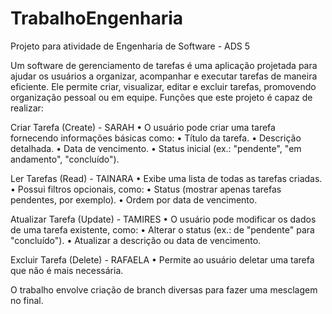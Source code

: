 # TrabalhoEngenharia
Projeto para atividade de Engenharia de Software - ADS 5

Um software de gerenciamento de tarefas é uma aplicação projetada para ajudar os usuários a organizar, acompanhar e executar tarefas de maneira eficiente. Ele permite criar, visualizar, editar e excluir tarefas, promovendo organização pessoal ou em equipe. Funções que este projeto é capaz de realizar:

Criar Tarefa (Create) - SARAH • O usuário pode criar uma tarefa fornecendo informações básicas como: • Título da tarefa. • Descrição detalhada. • Data de vencimento. • Status inicial (ex.: "pendente", "em andamento", "concluído").

Ler Tarefas (Read) - TAINARA • Exibe uma lista de todas as tarefas criadas. • Possui filtros opcionais, como: • Status (mostrar apenas tarefas pendentes, por exemplo). • Ordem por data de vencimento.

Atualizar Tarefa (Update) - TAMIRES • O usuário pode modificar os dados de uma tarefa existente, como: • Alterar o status (ex.: de "pendente" para "concluído"). • Atualizar a descrição ou data de vencimento.

Excluir Tarefa (Delete) - RAFAELA • Permite ao usuário deletar uma tarefa que não é mais necessária.

O trabalho envolve criação de branch diversas para fazer uma mesclagem no final.
